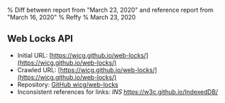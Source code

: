 % Diff between report from "March 23, 2020" and reference report from "March 16, 2020"
% Reffy
% March 23, 2020

## Web Locks API

- Initial URL: [https://wicg.github.io/web-locks/](https://wicg.github.io/web-locks/)
- Crawled URL: [https://wicg.github.io/web-locks/](https://wicg.github.io/web-locks/)
- Repository: [GitHub wicg/web-locks](https://github.com/wicg/web-locks)
- Inconsistent references for links: *INS* https://w3c.github.io/IndexedDB/


